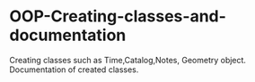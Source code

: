 # OOP-Creating-classes-and-documentation
Creating classes such as Time,Catalog,Notes, Geometry object. 
Documentation of created classes.
